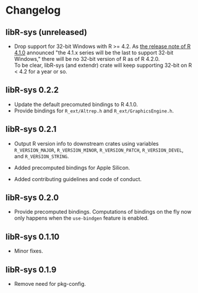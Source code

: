 # Changelog

## libR-sys (unreleased)

- Drop support for 32-bit Windows with R >= 4.2. As
  [the release note of R 4.1.0](https://stat.ethz.ch/pipermail/r-announce/2021/000670.html)
  announced "the 4.1.x series will be the last to support 32-bit Windows,"
  there will be no 32-bit version of R as of R 4.2.0.  
  To be clear, libR-sys (and extendr) crate will keep supporting 32-bit on R <
  4.2 for a year or so.

## libR-sys 0.2.2

- Update the default precomuted bindings to R 4.1.0.
- Provide bindings for `R_ext/Altrep.h` and `R_ext/GraphicsEngine.h`.

## libR-sys 0.2.1

- Output R version info to downstream crates using variables `R_VERSION_MAJOR`,
 `R_VERSION_MINOR`, `R_VERSION_PATCH`, `R_VERSION_DEVEL`, and `R_VERSION_STRING`.

- Added precomputed bindings for Apple Silicon.

- Added contributing guidelines and code of conduct.

## libR-sys 0.2.0

- Provide precomputed bindings. Computations of bindings on the fly now only
  happens when the `use-bindgen` feature is enabled.

## libR-sys 0.1.10

- Minor fixes.

## libR-sys 0.1.9

- Remove need for pkg-config.
